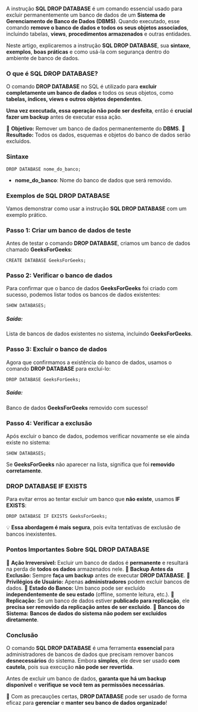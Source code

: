 A instrução **SQL DROP DATABASE** é um comando essencial usado para excluir permanentemente um banco de dados de um **Sistema de Gerenciamento de Banco de Dados (DBMS)**. Quando executado, esse comando **remove o banco de dados e todos os seus objetos associados**, incluindo tabelas, **views**, **procedimentos armazenados** e outras entidades.

Neste artigo, explicaremos a instrução **SQL DROP DATABASE**, sua **sintaxe**, **exemplos**, **boas práticas** e como usá-la com segurança dentro do ambiente de banco de dados.

### **O que é SQL DROP DATABASE?**

O comando **DROP DATABASE** no SQL é utilizado para **excluir completamente um banco de dados** e todos os seus objetos, como **tabelas, índices, views e outros objetos dependentes**.

**Uma vez executada, essa operação não pode ser desfeita**, então é **crucial fazer um backup** antes de executar essa ação.

📌 **Objetivo:** Remover um banco de dados permanentemente do **DBMS**. 📌 **Resultado:** Todos os dados, esquemas e objetos do banco de dados serão excluídos.

### **Sintaxe**

```
DROP DATABASE nome_do_banco;
```

- **nome_do_banco**: Nome do banco de dados que será removido.


### **Exemplos de SQL DROP DATABASE**

Vamos demonstrar como usar a instrução **SQL DROP DATABASE** com um exemplo prático.

### **Passo 1: Criar um banco de dados de teste**

Antes de testar o comando **DROP DATABASE**, criamos um banco de dados chamado **GeeksForGeeks**:

```
CREATE DATABASE GeeksForGeeks;
```

### **Passo 2: Verificar o banco de dados**

Para confirmar que o banco de dados **GeeksForGeeks** foi criado com sucesso, podemos listar todos os bancos de dados existentes:

```
SHOW DATABASES;
```

##### **Saída:**

Lista de bancos de dados existentes no sistema, incluindo **GeeksForGeeks**.

### **Passo 3: Excluir o banco de dados**

Agora que confirmamos a existência do banco de dados, usamos o comando **DROP DATABASE** para excluí-lo:

```
DROP DATABASE GeeksForGeeks;
```

##### **Saída:**

Banco de dados **GeeksForGeeks** removido com sucesso!

### **Passo 4: Verificar a exclusão**

Após excluir o banco de dados, podemos verificar novamente se ele ainda existe no sistema:

```
SHOW DATABASES;
```

Se **GeeksForGeeks** não aparecer na lista, significa que foi **removido corretamente**.

### **DROP DATABASE IF EXISTS**

Para evitar erros ao tentar excluir um banco que **não existe**, usamos **IF EXISTS**:

```
DROP DATABASE IF EXISTS GeeksForGeeks;
```

💡 **Essa abordagem é mais segura**, pois evita tentativas de exclusão de bancos inexistentes.

### **Pontos Importantes Sobre SQL DROP DATABASE**

📌 **Ação Irreversível:** Excluir um banco de dados é **permanente** e resultará na perda de **todos os dados** armazenados nele. 
📌 **Backup Antes da Exclusão:** Sempre **faça um backup** antes de executar **DROP DATABASE**.
📌 **Privilégios de Usuário:** Apenas **administradores** podem excluir bancos de dados. 
📌 **Estado do Banco:** Um banco pode ser excluído **independentemente de seu estado** (offline, somente leitura, etc.). 
📌 **Replicação:** Se um banco de dados estiver **publicado para replicação**, ele **precisa ser removido da replicação antes de ser excluído**. 
📌 **Bancos do Sistema:** **Bancos de dados do sistema não podem ser excluídos diretamente**.

### **Conclusão**

O comando **SQL DROP DATABASE** é uma ferramenta **essencial** para administradores de bancos de dados que precisam remover bancos **desnecessários** do sistema. Embora **simples**, ele deve ser usado **com cautela**, pois sua execução **não pode ser revertida**.

Antes de excluir um banco de dados, **garanta que há um backup disponível** e **verifique se você tem as permissões necessárias**.

🚀 Com as precauções certas, **DROP DATABASE** pode ser usado de forma eficaz para **gerenciar** e **manter seu banco de dados organizado**!